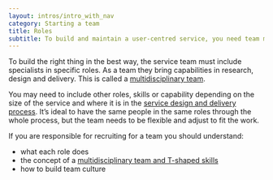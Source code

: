 ```yaml
---
layout: intros/intro_with_nav
category: Starting a team
title: Roles
subtitle: To build and maintain a user-centred service, you need team members with a range of skills and who are open to collaborating.
---
```


To build the right thing in the best way, the service team must include specialists in specific  roles. As a team they bring capabilities in research, design and delivery. This is called a [multidisciplinary team](../multidisciplinary-team/).

You may need to include other roles, skills or capability depending on the size of the service and where it is in the [service design and delivery process](../../service-design-delivery-process/). It’s ideal to have the same people in the same roles through the whole process, but the team needs to be flexible and adjust to fit the work.


If you are responsible for recruiting for a team you should understand:
-  what each role does
-  the concept of a [multidisciplinary team and T-shaped skills](../multidisciplinary-team/)
-  how to build team culture
